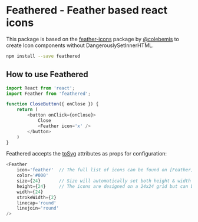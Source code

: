 # Feathered - Feather based react icons

This package is based on the [feather-icons](https://github.com/feathericons/feather) package by [@colebemis](https://twitter.com/colebemis) to create Icon components without DangerouslySetInnerHTML.

```bash
npm install --save feathered
```

## How to use Feathered

```js
import React from 'react';
import Feather from 'feathered';

function CloseButton({ onClose }) {
    return (
        <button onClick={onClose}>
            Close
            <Feather icon='x' />
        </button>
    )
}
```

Feathered accepts the [toSvg](https://github.com/feathericons/feather#feathericonsnametosvgattrs) attributes as props for configuration:

```js
<Feather
    icon='feather'  // The full list of icons can be found on [Feather](https://feathericons.com/)
    color='#000'
    size={24}       // Size will automatically set both height & width since the icons are all square
    height={24}     // The icons are designed on a 24x24 grid but can be scaled to any size
    width={24}
    strokeWidth={2}
    linecap='round'
    linejoin='round'
/>
```